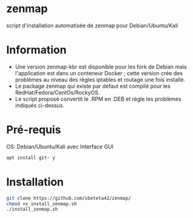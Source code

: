 # zenmap
script d'installation automatisée de zenmap pour Debian/Ubuntu/Kali

# Information
- Une version zenmap-kbr est disponible pour les fork de Debian mais l'application est dans un conteneur Docker ; cette version crée des problèmes au niveau des règles iptables et routage une fois installé.
- Le package zenmap qui existe par défaut est compilé pour les RedHat/Fedora/CentOs/RockyOS.
- Le script proposé convertit le .RPM en .DEB et règle les problèmes indiqués ci-dessus.

# Pré-requis
OS: Debian/Ubuntu/Kali avec Interface GUI
```bash
apt install git- y
```
# Installation
```bash
git clone https://github.com/sbeteta42/zenmap/
chmod +x install_zenmap.sh
./install_zenmap.sh
```
